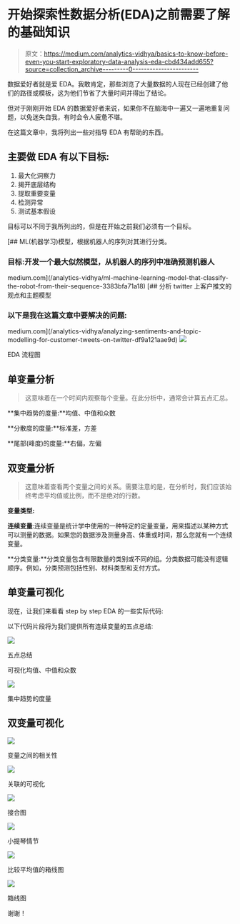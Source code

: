 # 开始探索性数据分析(EDA)之前需要了解的基础知识

> 原文：<https://medium.com/analytics-vidhya/basics-to-know-before-even-you-start-exploratory-data-analysis-eda-cbd434add655?source=collection_archive---------0----------------------->

数据爱好者就是爱 EDA。我敢肯定，那些浏览了大量数据的人现在已经创建了他们的路径或模板，这为他们节省了大量时间并得出了结论。

但对于刚刚开始 EDA 的数据爱好者来说，如果你不在脑海中一遍又一遍地重复问题，以免迷失自我，有时会令人疲惫不堪。

在这篇文章中，我将列出一些对指导 EDA 有帮助的东西。

## 主要做 EDA 有以下目标:

1.  最大化洞察力
2.  揭开底层结构
3.  提取重要变量
4.  检测异常
5.  测试基本假设

目标可以不同于我所列出的，但是在开始之前我们必须有一个目标。

[](/analytics-vidhya/ml-machine-learning-model-that-classify-the-robot-from-their-sequence-3383bfa71a18) [## ML(机器学习)模型，根据机器人的序列对其进行分类。

### 目标:开发一个最大似然模型，从机器人的序列中准确预测机器人

medium.com](/analytics-vidhya/ml-machine-learning-model-that-classify-the-robot-from-their-sequence-3383bfa71a18) [](/analytics-vidhya/analyzing-sentiments-and-topic-modelling-for-customer-tweets-on-twitter-df9a121aae9d) [## 分析 twitter 上客户推文的观点和主题模型

### 以下是我在这篇文章中要解决的问题:

medium.com](/analytics-vidhya/analyzing-sentiments-and-topic-modelling-for-customer-tweets-on-twitter-df9a121aae9d) ![](img/702f10415dfdb2cc1b2c3253a2e72523.png)

EDA 流程图

## **单变量分析**

> 这意味着在一个时间内观察每个变量。在此分析中，通常会计算五点汇总。

**集中趋势的度量:**均值、中值和众数

**分散度的度量:**标准差，方差

**尾部(峰度)的度量:**右偏，左偏

## 双变量分析

> 这意味着查看两个变量之间的关系。需要注意的是，在分析时，我们应该始终考虑平均值或比例，而不是绝对的行数。

**变量类型:**

**连续变量**:连续变量是统计学中使用的一种特定的定量变量，用来描述以某种方式可以测量的数据。如果您的数据涉及测量身高、体重或时间，那么您就有一个连续变量。

**分类变量:**分类变量包含有限数量的类别或不同的组。分类数据可能没有逻辑顺序。例如，分类预测包括性别、材料类型和支付方式。

## **单变量可视化**

现在，让我们来看看 step by step EDA 的一些实际代码:

以下代码片段将为我们提供所有连续变量的五点总结:

![](img/e28344182ad53c69d61a10bd4f34e338.png)

五点总结

可视化均值、中值和众数

![](img/78f696a43e2cb518f12089b623a4f610.png)

集中趋势的度量

## 双变量可视化

![](img/e16f720dfa3e701cea253e4015b83524.png)

变量之间的相关性

![](img/33e85b12eff09bb09205a527e0cd4346.png)

关联的可视化

![](img/7dd24207a7c43ad892edc27f49051fdb.png)

接合图

![](img/8de8be0cae017b6af0905a25f9476245.png)

小提琴情节

![](img/648c96ddfc8f3f707523f5f49c1aae37.png)

比较平均值的箱线图

![](img/0af3858dca681c90f03f589fa8672d27.png)

箱线图

谢谢！
